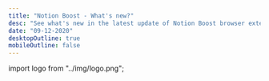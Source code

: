 ```yaml
---
title: "Notion Boost - What's new?"
desc: "See what's new in the latest update of Notion Boost browser extension"
date: "09-12-2020"
desktopOutline: true
mobileOutline: false
---
```


import logo from "../img/logo.png";

<Title logo={logo} txt="Notion Boost" homeURL = "/notion-boost" />

## What's new in this update ✨

### v3.2.0

<TagDate>Jan 2023</TagDate>

**🎉 NEW FEATURES:**

- **Hide slash command placeholder**  
  Hide placeholder "Type '/' for commands" while retaining the functionality.

- **Scroll to top from the Outline**  
  Clicking on "Outline" header will scroll the page to the top.

- **Narrow spacing between all items**  
  Earlier it was applicable only to bullet lists and checklists. Now it will reduce the spacing between all items like headings, lists, etc, to fit more content on the screen.

**🐞 FIXED BUGS :**

- fixed: table flickering when hovering over hyperlink
- fixed: hide backlinks feature not working
- fixed: Toggle Outline button not showing on notion subdomains i.e. \*.notion.site
- fixed: Table overflow issue on notion subdomains i.e. \*.notion.site

👉 Report issues / suggest feature / provide feedback: https://github.com/GorvGoyl/Notion-Boost-browser-extension/issues

---

<Social/>

---

## Previous updates

### v3.1.0

<TagDate>May 2022</TagDate>

**🎉 NEW FEATURES:**

- **Add frame to images**  
  Add frame around images to make them easily noticeable on page

**🐞 FIXED BUGS :**

- fix: full width causing layout issues in inline databases and tables
- fix: some features not working on dark mode
- fix: some settings not turning on

### v3.0.8

<TagDate>Feb 2022</TagDate>

**🎉 NEW FEATURES:**

- `Left align media` will also align videos along with images

**💪 IMPROVEMENTS:**

- Outline improvements

  - wrap outline to show full text
  - smaller text and wider outline to fit more content

- better performance

**🐞 FIXED BUGS :**

- fix: full width not working
- fix: Removed flicker from slash command
- fix: Add more height to page no longer hides icons and has different padding/spacing.
- fix: Issue with slash command
- fix: slash menu not working in tables
- fix: Small Text Default does not work on page title

### v3.0

<TagDate>Sep 2021</TagDate>

- ✔ **Add indentation lines to lists**  
  Add vertical indentation lines to bullet and to-do lists.

- ✔ **Make Rollup URLs clickable**  
  Make URLs in Rollup property clickable. Works for both: table and as page properties.

- ✔ **Support for \*.notion.site domain**  
  Notion Boost is now supported on all _\*.notion.site_ URLs.

- 🐞 Fixed bug where `Add more height to page` wasn't working properly.
- 🐞 Fixed bug where headings with links were not shown in the `outline`.
- 🐞 Fixed bug where `Show full text on hover` wasn't working for URL types in table.
- 🐞 Fixed bug where `Full width for all pages` wasn't working on inline tables.
- 🐞 Fixed bug where `Full width for all pages` feature wasn't working with Grammarly extension.

### v2.2

<TagDate>June 2021</TagDate>

- ✔ **Added search box**  
  The features list is growing, and finding a particular feature could be PITA, so I added a search box to find features quickly.

- ✔ **Open full pages instead of preview**  
  Long awaited feature is finally here! Now you can bypass preview and open full pages of a table, board, etc. by default.

- ✔ **Handy button to quickly hide Outline on current page**  
  Sometimes we need to hide the outline for just the current page, and for that, we need to go to the extension settings and then disable the outline feature.  
  Now, there is a new `outline` button shown on pages which will temporarily hide the outline on the current page (until the page refresh). And of course, You can permanently disable the outline feature for all pages from the extension settings.

- ✔ **Narrow spacing between list items** `pro`  
  Fit more content on screen by reducing space between items in a list, i.e., bullet, checkbox, toggle list, etc.

- 🐞 Fixed bug where emojis 👀 weren't showing in outline view.
- 🐞 Fixed bug where the outline wasn't working for the Korean language.
- 🐞 'Disable popup menu when pasting external links' will now work for preview pages also.

### v2.0

I added many features ✔ and fixed bugs 🐞 in this release:

- ✔ **You can now install Notion Boost on Microsoft Edge**  
  More details: https://gourav.io/notion-boost#microsoft-edge

- ✔ **Show code line numbers**  
  Added option to show line numbers for code blocks.

- ✔ **Enable spellcheck inside code blocks**  
  Added option to show squiggly red lines for any spelling mistakes inside code blocks.

- ✔ **Disable popup when pasting external links**  
  Added option to disable popup which comes when pasting any external URL into Notion page.

- ✔ **Hide backlinks for all pages**  
  Added option to hide backlinks section from all pages.

- ✔ **Hide notification icon** `pro`  
  Hide red notification icon from sidebar when it's in closed state and hide notification number from tab title.
- ✔ **Add more height to page** `pro`  
  Add more height to page by hiding top padding, image cover, & icon.

- 🐞 In outline section, when heading length is too long full heading text will be shown on mouse hover.
- 🐞 "Small text for all pages" setting will work for preview pages also.
- 🐞 "Hide comments section" setting will work for preview pages also.
- 🐞 Emoji in page headings will also reflect in "Outline" section.
- 🐞 Fixed Slash menu not hiding in some cases.

Added [privacy policy](https://gourav.io/notion-boost#privacy-policy) section.  
tldr; Notion Boost extension does not store or send any data from your Notion account.

### [Announcement]

<TagDate>May 2021</TagDate>

I've been working on this extension since last year (2020), and I realized that building and maintaining a high-quality extension on top of an ever-changing product (Notion) requires a lot of skill and time.  
Having said that, I will continue to work on this extension, and I need your support.  
All the existing features will remain free to use. Going forward, there will be two types of new features that come to this extension: the first ones, which will be completely free, and others that will come under the `pro` tag.  
**You can unlock all `pro` features for a lifetime by making a one-time payment.** Please consider this as a means to support your developer. It will encourage me to maintain this extension further and introduce new features.

**You can make payment from inside the Notion Boost extension to use all `pro` features.** You don't need to pay again for `pro` features even when you use this extension on different browsers or uninstall/reinstall this extension later.

### v1.8

- Broke down `small text & full width` setting into 2 seperate settings `Set full width for all pages` and `Set small text for all pages`. Thanks for feedback.
- Full text on hover will trigger after some delay. Thanks for feedback.
- Full text on hover is also supported for timeline view.
- Fixed bug where NB settings were being reset after any drag-drop action in page.

### v1.7

Added new features 🎉

- **Show full text on hover:**  
   Show full text in table cells on mouse hover.
- **Hide 'Hidden columns' in board view:**  
  Truly hide 'Hidden columns' in Kanban board view.
- **Left align images:**  
   Align document images to left instead of center.

**Other info:**

- Reached 2k+ downloads within 3 months of launch in Chrome store 🙌. Thank you all!
- Fixed bug: slash menu wasn't hiding after space in some cases.

### v1.6

Added 3 new features 🎉

- 'Scroll to top' button:  
  Added button at the bottom-right corner of page for scrolling back to top. Quite useful for lengthy pages. The button will be visible only when the page has scrolled down a bit.
- Close Slash command menu after space:  
  Slash command menu which appears when pressing '/' key will be closed back by pressing the space key.
- Don't show Slash command menu when pressing '/':  
  Don't show the Slash command menu when pressing '/' key. Slash command menu will still be shown by clicking + ⁝⁝ icon. This setting can't be enabled along with 'Close Slash command menu after space' and vice-versa.
- Fixed bug where the outline wasn't visible for 2 column headings.

### v1.5

- Small text & Full width for all pages:  
  Option to set small text and full width for all pages by default. This locally adjusts the text and width without clicking on the Notion page toggles. So no page change is saved to the server.
- Hide comments section from all pages. Useful when working solo.

### v1.0

Birth of this extension 🐣

- Show Outline:  
  Show sticky outline (table of contents) for pages that have headings or sub-headings. The outline will be shown on the right side of the page. Very useful for navigating a page with lots of content.
- Hide floating help button from all pages. This button is located on the bottom-right corner of pages.
- Bolder text in dark mode:  
  Fix poorly recognizable bold text when using Notion in dark mode
